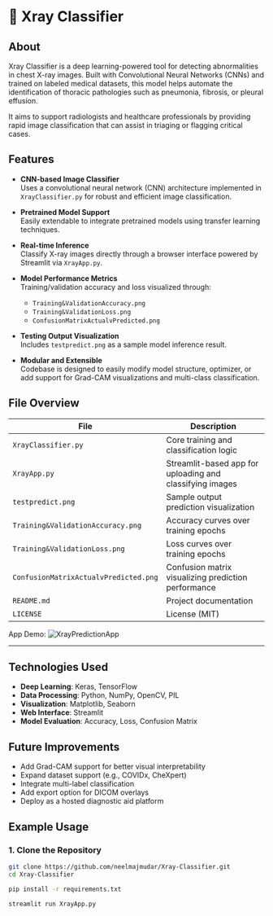 # 🩻 Xray Classifier

## About

Xray Classifier is a deep learning-powered tool for detecting abnormalities in chest X-ray images. Built with Convolutional Neural Networks (CNNs) and trained on labeled medical datasets, this model helps automate the identification of thoracic pathologies such as pneumonia, fibrosis, or pleural effusion.

It aims to support radiologists and healthcare professionals by providing rapid image classification that can assist in triaging or flagging critical cases.

## Features

- **CNN-based Image Classifier**  
  Uses a convolutional neural network (CNN) architecture implemented in `XrayClassifier.py` for robust and efficient image classification.

- **Pretrained Model Support**  
  Easily extendable to integrate pretrained models using transfer learning techniques.

- **Real-time Inference**  
  Classify X-ray images directly through a browser interface powered by Streamlit via `XrayApp.py`.

- **Model Performance Metrics**  
  Training/validation accuracy and loss visualized through:
  - `Training&ValidationAccuracy.png`
  - `Training&ValidationLoss.png`
  - `ConfusionMatrixActualvPredicted.png`

- **Testing Output Visualization**  
  Includes `testpredict.png` as a sample model inference result.

- **Modular and Extensible**  
  Codebase is designed to easily modify model structure, optimizer, or add support for Grad-CAM visualizations and multi-class classification.

## File Overview

| File                               | Description                                               |
|------------------------------------|-----------------------------------------------------------|
| `XrayClassifier.py`                | Core training and classification logic                    |
| `XrayApp.py`                       | Streamlit-based app for uploading and classifying images  |
| `testpredict.png`                  | Sample output prediction visualization                    |
| `Training&ValidationAccuracy.png`  | Accuracy curves over training epochs                      |
| `Training&ValidationLoss.png`      | Loss curves over training epochs                          |
| `ConfusionMatrixActualvPredicted.png` | Confusion matrix visualizing prediction performance    |
| `README.md`                        | Project documentation                                     |
| `LICENSE`                          | License (MIT)                                             |


App Demo:
![XrayPredictionApp](https://github.com/neelmajmudar/Xray-Classifier/assets/142572400/993cf248-74e8-4cd1-9121-3a5c278463d5)

---

## Technologies Used

- **Deep Learning**: Keras, TensorFlow  
- **Data Processing**: Python, NumPy, OpenCV, PIL  
- **Visualization**: Matplotlib, Seaborn  
- **Web Interface**: Streamlit  
- **Model Evaluation**: Accuracy, Loss, Confusion Matrix

## Future Improvements

- Add Grad-CAM support for better visual interpretability  
- Expand dataset support (e.g., COVIDx, CheXpert)  
- Integrate multi-label classification  
- Add export option for DICOM overlays  
- Deploy as a hosted diagnostic aid platform

## Example Usage

### 1. Clone the Repository

```bash
git clone https://github.com/neelmajmudar/Xray-Classifier.git
cd Xray-Classifier

pip install -r requirements.txt

streamlit run XrayApp.py
```




